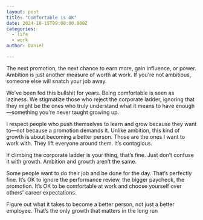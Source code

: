 ```yaml
---
layout: post
title: "Comfortable is OK"
date: 2024-10-15T09:00:00.000Z
categories:
  - life
  - work
author: Daniel

---
```


The next promotion, the next chance to earn more, gain influence, or power. Ambition is just another measure of worth at work. If you're not ambitious, someone else will snatch your job away.

We've been fed this bullshit for years. Being comfortable is seen as laziness. We stigmatize those who reject the corporate ladder, ignoring that they might be the ones who truly understand what it means to have enough—something you're never taught growing up.

I respect people who push themselves to learn and grow because they want to—not because a promotion demands it. Unlike ambition, this kind of growth is about becoming a better person. Those are the ones I want to work with. They lift everyone around them. It’s contagious.

If climbing the corporate ladder is your thing, that’s fine. Just don’t confuse it with growth. Ambition and growth aren’t the same.

Some people want to do their job and be done for the day. That’s perfectly fine. It’s OK to ignore the performance review, the bigger paycheck, the promotion. It’s OK to be comfortable at work and choose yourself over others' career expectations.

Figure out what it takes to become a better person, not just a better employee. That’s the only growth that matters in the long run
